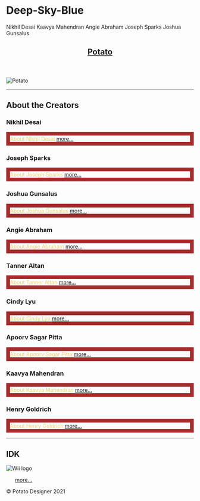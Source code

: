 # Deep-Sky-Blue

Nikhil Desai
Kaavya Mahendran
Angie Abraham
Joseph Sparks
Joshua Gunsalus
<div class="line"></div>
<div class="wrapper">
  <header role="banner">
    <nav role="navigation">
      <h1><a href="#">Potato</a></h1>
    </nav>
  </header>
  <main role="main">
    <section class="sec-intro" role="section">
      <img src="https://th.bing.com/th/id/R.e06400232552ee84d5105f84cf72ef3c?rik=0Z7mradfJTLE6g&riu=http%3a%2f%2fcdn.iwastesomuchtime.com%2f4212013032984.gif&ehk=xMPFlVN7kw0F1wFsLo0p11E2690o%2fm3MVCRXP5Yf77s%3d&risl=&pid=ImgRaw" alt="Potato" /> 
    </section>
    <section class="sec-events" role="section">
      <hr />
      <h1>About the Creators</h1>
      <article>
        <h1>Nikhil Desai</h1>
        <p style="color:#ECD574;border-width:10px;border-style:solid;border-color:brown;"> About Nikhil Desai
        <a class="https://en.wikipedia.org/wiki/Genetically_modified_potato" href="#">more...</a> </p> 
      </article>
      <article>
        <h1>Joseph Sparks</h1>
        <p style="color:#ECD574;border-width:10px;border-style:solid;border-color:brown;"> About Joseph Sparks
        <a class="https://www.farming-machine.com/agricultural-machinery/potato-harvester/" href="#">more...</a> </p>
      </article>
      <article>
        <h1>Joshua Gunsalus</h1>
        <p style="color:#ECD574;border-width:10px;border-style:solid;border-color:brown;"> About Joshua Gunsalus 
        <a class="https://en.wikipedia.org/wiki/Genetically_modified_potato" href="#">more...</a> </p> 
      </article>
      <article>
        <h1>Angie Abraham</h1>
        <p style="color:#ECD574;border-width:10px;border-style:solid;border-color:brown;"> About Angie Abraham
        <a class="https://www.farming-machine.com/agricultural-machinery/potato-harvester/" href="#">more...</a> </p>
      </article>
      <article>
        <h1>Tanner Altan</h1>
        <p style="color:#ECD574;border-width:10px;border-style:solid;border-color:brown;"> About Tanner Altan
        <a class="https://en.wikipedia.org/wiki/Genetically_modified_potato" href="#">more...</a> </p> 
      </article>
      <article>
        <h1>Cindy Lyu</h1>
        <p style="color:#ECD574;border-width:10px;border-style:solid;border-color:brown;"> About Cindy Lyu
        <a class="https://www.farming-machine.com/agricultural-machinery/potato-harvester/" href="#">more...</a> </p>
      </article>
      <article>
        <h1>Apoorv Sagar Pitta</h1>
        <p style="color:#ECD574;border-width:10px;border-style:solid;border-color:brown;"> About Apoorv Sagar Pitta
        <a class="https://en.wikipedia.org/wiki/Genetically_modified_potato" href="#">more...</a> </p> 
      </article>
      <article>
        <h1>Kaavya Mahendran</h1>
        <p style="color:#ECD574;border-width:10px;border-style:solid;border-color:brown;"> About Kaavya Mahendran
        <a class="https://www.farming-machine.com/agricultural-machinery/potato-harvester/" href="#">more...</a> </p>
      </article>
      <article>
        <h1>Henry Goldrich</h1>
        <p style="color:#ECD574;border-width:10px;border-style:solid;border-color:brown;"> About Henry Goldrich
        <a class="https://www.farming-machine.com/agricultural-machinery/potato-harvester/" href="#">more...</a> </p>
      </article>
    </section>
    <section class="sec-partners" role="section">
      <hr />
      <h1>IDK</h1>
      <div class="row">
        <div class="logo-container">
          <img src="https://i.imgur.com/ZZjeIP3.png" alt="Wii logo" />
        </div>
      </div>
    </section>

  </main>
</div>
<footer>
  <nav role="navigation">
    <ul class="nav-ul">
        <a class=BackToTicTacToe href="#">more...</a>
    </ul>
  </nav>
  <p class="copy">&copy; Potato Designer 2021</p>
</footer>
<div class="line"></div>